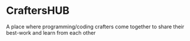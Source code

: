 # CraftersHUB
A place where programming/coding crafters come together to share their best-work and learn from each other





